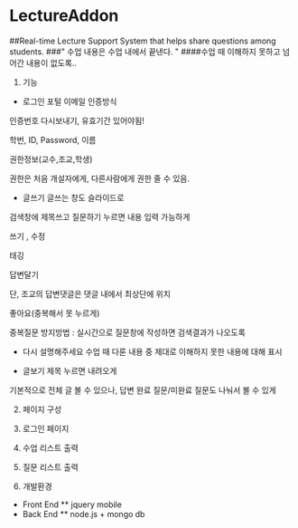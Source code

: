 # LectureAddon
##Real-time Lecture Support System that helps share questions among students.
###" 수업 내용은 수업 내에서 끝낸다. "
####수업 때 이해하지 못하고 넘어간 내용이 없도록..

1. 기능
 * 로그인
  포털 이메일 인증방식

  인증번호 다시보내기, 유효기간 있어야됨!

  학번, ID, Password, 이름

  권한정보(교수,조교,학생)

  권한은 처음 개설자에게, 다른사람에게 권한 줄 수 있음.

 * 글쓰기
  글쓰는 창도 슬라이드로

 검색창에 제목쓰고 질문하기 누르면 내용 입력 가능하게

  쓰기 , 수정

  태깅

  답변달기

  단, 조교의 답변댓글은 댓글 내에서 최상단에 위치

  좋아요(중복해서 못 누르게)

  중복질문 방지방법 : 실시간으로 질문창에 작성하면 검색결과가 나오도록

 * 다시 설명해주세요
  수업 때 다룬 내용 중 제대로 이해하지 못한 내용에 대해 표시

 * 글보기
  제목 누르면 내려오게

  기본적으로 전체 글 볼 수 있으나, 답변 완료 질문/미완료 질문도 나눠서 볼 수 있게

2. 페이지 구성
  1. 로그인 페이지
  2. 수업 리스트  출력
  3. 질문 리스트 출력

3. 개발환경
  * Front End
  ** jquery mobile
  * Back End
  ** node.js + mongo db